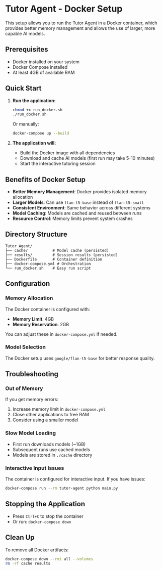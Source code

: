# Tutor Agent - Docker Setup

This setup allows you to run the Tutor Agent in a Docker container, which provides better memory management and allows the use of larger, more capable AI models.

## Prerequisites

- Docker installed on your system
- Docker Compose installed
- At least 4GB of available RAM

## Quick Start

1. **Run the application:**
   ```bash
   chmod +x run_docker.sh
   ./run_docker.sh
   ```

   Or manually:
   ```bash
   docker-compose up --build
   ```

2. **The application will:**
   - Build the Docker image with all dependencies
   - Download and cache AI models (first run may take 5-10 minutes)
   - Start the interactive tutoring session

## Benefits of Docker Setup

- **Better Memory Management**: Docker provides isolated memory allocation
- **Larger Models**: Can use `flan-t5-base` instead of `flan-t5-small`
- **Consistent Environment**: Same behavior across different systems
- **Model Caching**: Models are cached and reused between runs
- **Resource Control**: Memory limits prevent system crashes

## Directory Structure

```
Tutor Agent/
├── cache/           # Model cache (persisted)
├── results/         # Session results (persisted)
├── Dockerfile       # Container definition
├── docker-compose.yml # Orchestration
└── run_docker.sh    # Easy run script
```

## Configuration

### Memory Allocation
The Docker container is configured with:
- **Memory Limit**: 4GB
- **Memory Reservation**: 2GB

You can adjust these in `docker-compose.yml` if needed.

### Model Selection
The Docker setup uses `google/flan-t5-base` for better response quality.

## Troubleshooting

### Out of Memory
If you get memory errors:
1. Increase memory limit in `docker-compose.yml`
2. Close other applications to free RAM
3. Consider using a smaller model

### Slow Model Loading
- First run downloads models (~1GB)
- Subsequent runs use cached models
- Models are stored in `./cache` directory

### Interactive Input Issues
The container is configured for interactive input. If you have issues:
```bash
docker-compose run --rm tutor-agent python main.py
```

## Stopping the Application

- Press `Ctrl+C` to stop the container
- Or run: `docker-compose down`

## Clean Up

To remove all Docker artifacts:
```bash
docker-compose down --rmi all --volumes
rm -rf cache results
```
